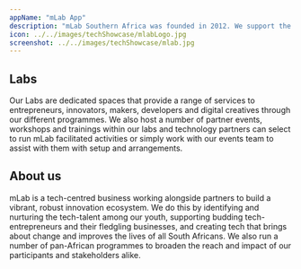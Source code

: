 ```yaml
---
appName: "mLab App"
description: "mLab Southern Africa was founded in 2012​. We support the development of South Africa's digital advantage through​ specialised services for mobile solution entrepreneurs and developers alike​. mLab SA is a registered non-profit organisation that is powered by the World Bank, Department of Science and Technology, The Innovation Hub and the Ministry of Foreign Affairs of Finland amongst other key stakeholders. We also are a level 1 B-BBEE company with Public Benefit ​O​rganization (PBO) status​."
icon: ../../images/techShowcase/mlabLogo.jpg
screenshot: ../../images/techShowcase/mlab.jpg
---
```


## **Labs**
Our Labs are dedicated spaces that provide a range of services to entrepreneurs, innovators, makers, developers and digital creatives through our different programmes. We also host a number of partner events, workshops and trainings within our labs and technology partners can select to run mLab facilitated activities or simply work with our events team to assist with them with setup and arrangements.

## **About us**
mLab is a tech-centred business working alongside partners to build a vibrant, robust innovation ecosystem. We do this by identifying and nurturing the tech-talent among our youth, supporting budding tech-entrepreneurs and their fledgling businesses, and creating tech that brings about change and improves the lives of all South Africans. We also run a number of pan-African programmes to broaden the reach and impact of our participants and stakeholders alike.